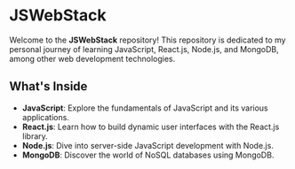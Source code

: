 # JSWebStack

Welcome to the **JSWebStack** repository! This repository is dedicated to my personal journey of learning JavaScript, React.js, Node.js, and MongoDB, among other web development technologies.

## What's Inside

- **JavaScript**: Explore the fundamentals of JavaScript and its various applications.
- **React.js**: Learn how to build dynamic user interfaces with the React.js library.
- **Node.js**: Dive into server-side JavaScript development with Node.js.
- **MongoDB**: Discover the world of NoSQL databases using MongoDB.